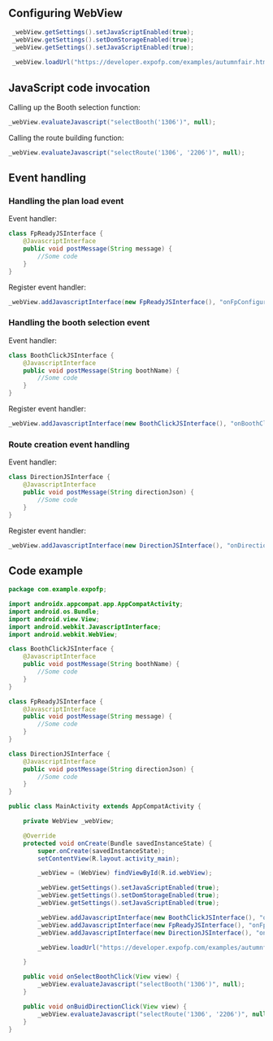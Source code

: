 ## Configuring WebView

```java
 _webView.getSettings().setJavaScriptEnabled(true);
 _webView.getSettings().setDomStorageEnabled(true);
 _webView.getSettings().setJavaScriptEnabled(true);
 
 _webView.loadUrl("https://developer.expofp.com/examples/autumnfair.html");
```
## JavaScript code invocation

Calling up the Booth selection function:

```java
_webView.evaluateJavascript("selectBooth('1306')", null);
```

Calling the route building function:

```java
_webView.evaluateJavascript("selectRoute('1306', '2206')", null);
```

## Event handling

### Handling the plan load event

Event handler:

```java
class FpReadyJSInterface {
    @JavascriptInterface
    public void postMessage(String message) {
        //Some code
    }
}
```
Register event handler:

```java
_webView.addJavascriptInterface(new FpReadyJSInterface(), "onFpConfiguredHandler");
```

### Handling the booth selection event

Event handler:

```java
class BoothClickJSInterface {
    @JavascriptInterface
    public void postMessage(String boothName) {
        //Some code
    }
}
```
Register event handler:

```java
_webView.addJavascriptInterface(new BoothClickJSInterface(), "onBoothClickHandler");
```


### Route creation event handling

Event handler:

```java
class DirectionJSInterface {
    @JavascriptInterface
    public void postMessage(String directionJson) {
        //Some code
    }
}
```
Register event handler:

```java
_webView.addJavascriptInterface(new DirectionJSInterface(), "onDirectionHandler");
```

## Code example

```java
package com.example.expofp;

import androidx.appcompat.app.AppCompatActivity;
import android.os.Bundle;
import android.view.View;
import android.webkit.JavascriptInterface;
import android.webkit.WebView;

class BoothClickJSInterface {
    @JavascriptInterface
    public void postMessage(String boothName) {
        //Some code
    }
}

class FpReadyJSInterface {
    @JavascriptInterface
    public void postMessage(String message) {
        //Some code
    }
}

class DirectionJSInterface {
    @JavascriptInterface
    public void postMessage(String directionJson) {
        //Some code
    }
}

public class MainActivity extends AppCompatActivity {

    private WebView _webView;

    @Override
    protected void onCreate(Bundle savedInstanceState) {
        super.onCreate(savedInstanceState);
        setContentView(R.layout.activity_main);

        _webView = (WebView) findViewById(R.id.webView);

        _webView.getSettings().setJavaScriptEnabled(true);
        _webView.getSettings().setDomStorageEnabled(true);
        _webView.getSettings().setJavaScriptEnabled(true);

        _webView.addJavascriptInterface(new BoothClickJSInterface(), "onBoothClickHandler");
        _webView.addJavascriptInterface(new FpReadyJSInterface(), "onFpConfiguredHandler");
        _webView.addJavascriptInterface(new DirectionJSInterface(), "onDirectionHandler");

        _webView.loadUrl("https://developer.expofp.com/examples/autumnfair.html");

    }

    public void onSelectBoothClick(View view) {
        _webView.evaluateJavascript("selectBooth('1306')", null);
    }

    public void onBuidDirectionClick(View view) {
        _webView.evaluateJavascript("selectRoute('1306', '2206')", null);
    }
}
```
